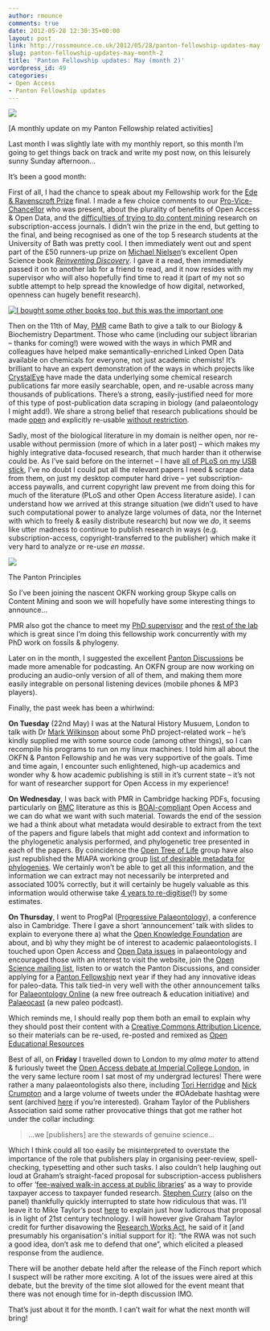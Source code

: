 ```yaml
---
author: rmounce
comments: true
date: 2012-05-28 12:30:35+00:00
layout: post
link: http://rossmounce.co.uk/2012/05/28/panton-fellowship-updates-may-month-2/
slug: panton-fellowship-updates-may-month-2
title: 'Panton Fellowship updates: May (month 2)'
wordpress_id: 49
categories:
- Open Access
- Panton Fellowship updates
---
```




[![](http://media.tumblr.com/tumblr_m4ctw7YSFG1qezr1m.png)](https://wwws.whitehouse.gov/petitions/!/petition/require-free-access-over-internet-scientific-journal-articles-arising-taxpayer-funded-research/wDX82FLQ)

[A monthly update on my Panton Fellowship related activities]

Last month I was slightly late with my monthly report, so this month I’m going to get things back on track and write my post now, on this leisurely sunny Sunday afternoon…

It’s been a good month:

First of all, I had the chance to speak about my Fellowship work for the [Ede & Ravenscroft Prize](http://www.bath.ac.uk/awards/student/ede-ravenscroft/) final. I made a few choice comments to our [Pro-Vice-Chancellor](http://www.bath.ac.uk/sps/staff/jane-millar/) who was present, about the plurality of benefits of Open Access & Open Data, and the [difficulties of trying to do content mining](http://www.guardian.co.uk/science/2012/may/23/text-mining-research-tool-forbidden) research on subscription-access journals. I didn’t win the prize in the end, but getting to the final, and being recognised as one of the top 5 research students at the University of Bath was pretty cool. I then immediately went out and spent part of the £50 runners-up prize on [Michael Nielsen](http://michaelnielsen.org/blog/michael-a-nielsen/)‘s excellent Open Science book [_Reinventing Discovery_](http://www.amazon.co.uk/Reinventing-Discovery-The-Networked-Science/dp/0691148902). I gave it a read, then immediately passed it on to another lab for a friend to read, and it now resides with my supervisor who will also hopefully find time to read it (part of my not so subtle attempt to help spread the knowledge of how digital, networked, openness can hugely benefit research).

[![I bought some other books too, but this was the important one](http://farm8.staticflickr.com/7244/7168551759_dcce258a38.jpg)](http://www.flickr.com/photos/79472036@N07/7168551759/)

Then on the 11th of May, [PMR](http://blogs.ch.cam.ac.uk/pmr/) came Bath to give a talk to our Biology & Biochemistry Department. Those who came (including our subject librarian – thanks for coming!) were wowed with the ways in which PMR and colleagues have helped make semantically-enriched Linked Open Data available on chemicals for everyone, not just academic chemists! It’s brilliant to have an expert demonstration of the ways in which projects like [CrystalEye](http://wwmm.ch.cam.ac.uk/crystaleye/index.html) have made the data underlying some chemical research publications far more easily searchable, open, and re-usable across many thousands of publications. There’s a strong, easily-justified need for more of this type of post-publication data scraping in biology (and palaeontology I might add!). We share a strong belief that research publications should be made [open](http://opendefinition.org/) and explicitly re-usable [without restriction](http://blogs.ch.cam.ac.uk/pmr/2010/12/17/why-i-and-you-should-avoid-nc-licences/).

Sadly, most of the biological literature in my domain is neither open, nor re-usable without permission (more of which in a later post) – which makes my highly integrative data-focused research, that much harder than it otherwise could be. As I’ve said before on the internet – I have [all of PLoS on my USB stick](http://cameronneylon.net/blog/they-just-dont-get-it/#comment-457997987), I’ve no doubt I could put all the relevant papers I need & scrape data from them, on just my desktop computer hard drive – yet subscription-access paywalls, and current copyright law prevent me from doing this for much of the literature (PLoS and other Open Access literature aside). I can understand how we arrived at this strange situation (we didn’t used to have such computational power to analyze large volumes of data, nor the Internet with which to freely & easily distribute research) but now we *do*, it seems like utter madness to continue to publish research in ways (e.g. subscription-access, copyright-transferred to the publisher) which make it very hard to analyze or re-use _en masse_.




[![](http://farm8.staticflickr.com/7080/7283026450_a96bda5e14.jpg)](http://pantonprinciples.org/)


The Panton Principles






So I’ve been joining the nascent OKFN working group Skype calls on Content Mining and soon we will hopefully have some interesting things to announce…

PMR also got the chance to meet my [PhD supervisor](http://www.bath.ac.uk/bio-sci/biodiversity-lab/?page_id=39) and the [rest of the lab](http://www.bath.ac.uk/bio-sci/biodiversity-lab/?page_id=58) which is great since I’m doing this fellowship work concurrently with my PhD work on fossils & phylogeny.

Later on in the month, I suggested the excellent [Panton Discussions](http://pantonprinciples.org/panton-discussions/) be made more amenable for podcasting. An OKFN group are now working on producing an audio-only version of all of them, and making them more easily integrable on personal listening devices (mobile phones & MP3 players).

Finally, the past week has been a whirlwind:

**On Tuesday** (22nd May) I was at the Natural History Musuem, London to talk with Dr [Mark Wilkinson](http://www.nhm.ac.uk/research-curation/staff-directory/zoology/m-wilkinson/) about some PhD project-related work – he’s kindly supplied me with some source code (among other things), so I can recompile his programs to run on my linux machines. I told him all about the OKFN & Panton Fellowship and he was very supportive of the goals. Time and time again, I encounter such enlightened, high-up academics and wonder why & how academic publishing is still in it’s current state – it’s not for want of researcher support for Open Access in my experience!

**On Wednesday**, I was back with PMR in Cambridge hacking PDFs, focusing particularly on [BMC](http://www.biomedcentral.com/) literature as this is [BOAI-compliant](www.soros.org/openaccess) Open Access and we can do what we want with such material. Towards the end of the session we had a think about what metadata would desirable to extract from the text of the papers and figure labels that might add context and information to the phylogenetic analysis performed, and phylogenetic tree presented in each of the papers. By coincidence the [Open Tree of Life](http://opentreeoflife.wordpress.com/) group have also just republished the MIAPA working group [list of desirable metadata for phylogenies](https://docs.google.com/document/d/1rFw-abx-oK8UVrnq4LYiVj1E2aNUI0dOEnlvbu88v9U/edit). We certainly won’t be able to get all this information, and the information we can extract may not necessarily be interpreted and associated 100% correctly, but it will certainly be hugely valuable as this information would otherwise take [4 years to re-digitise](http://evo-karma.blogspot.co.uk/2012/05/four-years-to-digitise-phylogenies.html)(!) by some estimates.

**On Thursday**, I went to ProgPal ([Progressive Palaeontology](http://www.palass.org/modules.php?name=propal&page=81)), a conference also in Cambridge. There I gave a short ‘announcement’ talk with slides to explain to everyone there a) what the [Open Knowledge Foundation](http://okfn.org/) are about, and b) why they might be of interest to academic palaeontologists. I touched upon Open Access and [Open Data issues](http://supportpalaeodataarchiving.co.uk/) in palaeontology and encouraged those with an interest to visit the website, join the [Open Science mailing list](http://lists.okfn.org/mailman/listinfo/open-science), listen to or watch the Panton Discussions, and consider applying for a [Panton Fellowship](http://pantonprinciples.org/panton-fellowships/) next year if they had any innovative ideas for paleo-data. This talk tied-in very well with the other announcement talks for [Palaeontology Online](http://www.palaeontologyonline.com/) (a new free outreach & education initiative) and [Palaeocast](http://www.palaeocast.com/) (a new paleo podcast).

Which reminds me, I should really pop them both an email to explain why they should post their content with a [Creative Commons Attribution Licence](http://creativecommons.org/licenses/by/3.0/), so their materials can be re-used, re-posted and remixed as [Open Educational Resources](http://en.wikipedia.org/wiki/Open_educational_resources)

Best of all, on **Friday** I travelled down to London to my _alma mater_ to attend & furiously tweet the [Open Access debate at Imperial College London](http://www3.imperial.ac.uk/newsandeventspggrp/imperialcollege/eventssummary/event_3-5-2012-15-52-36), in the very same lecture room I sat most of my undergrad lectures! There were rather a many palaeontologists also there, including [Tori Herridge](http://twitter.com/#!/toriherridge) and [Nick Crumpton](http://twitter.com/#!/lsmonster) and a large volume of tweets under the #OAdebate hashtag were sent (archived [here](http://alf.hubmed.org/2011/01/twitter/?q=%23oadebate) if you’re interested). Graham Taylor of the Publishers Association said some rather provocative things that got me rather hot under the collar including:


<blockquote>…we [publishers] are the stewards of genuine science…</blockquote>


Which I think could all too easily be misinterpreted to overstate the importance of the role that publishers play in organising peer-review, spell-checking, typesetting and other such tasks. I also couldn’t help laughing out loud at Graham’s straight-faced proposal for subscription-access publishers to offer ‘[fee-waived walk-in access at public libraries](http://www.guardian.co.uk/commentisfree/2012/may/01/open-free-access-academic-research)‘ as a way to provide taxpayer access to taxpayer funded research. [Stephen Curry](http://occamstypewriter.org/scurry/) (also on the panel) thankfully quickly interrupted to state how ridiculous that was. I’ll leave it to Mike Taylor’s post [here](http://svpow.com/2012/05/25/the-publishers-association-is-hallucinating/) to explain just how ludicrous that proposal is in light of 21st century technology. I will however give Graham Taylor credit for further disavowing the [Research Works Act](http://en.wikipedia.org/wiki/Research_Works_Act), he said of it [and presumably his organisation's initial support for it]: “the RWA was not such a good idea, don’t ask me to defend that one”, which elicited a pleased response from the audience.

There will be another debate held after the release of the Finch report which I suspect will be rather more exciting. A lot of the issues were aired at this debate, but the brevity of the time slot allowed for the event meant that there was not enough time for in-depth discussion IMO.

That’s just about it for the month. I can’t wait for what the next month will bring!




